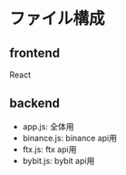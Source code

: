 # ファイル構成

## frontend

React

## backend

- app.js: 全体用
- binance.js: binance api用
- ftx.js: ftx api用
- bybit.js: bybit api用
